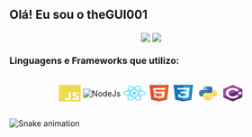 ## Olá! Eu sou o theGUI001

<div align="center" height="180em">
  <a src="https://github.com/theGUI001">
  <img align="center" height="180em" src="https://github-readme-stats.vercel.app/api?username=thegui001&show_icons=true&theme=codeSTACKr&include_all_commits=true&count_private=true"/>
  <img align="center" height="180em" src="https://github-readme-stats.vercel.app/api/top-langs/?username=thegui001&layout=compact&langs_count=10&theme=codeSTACKr"/>
</div>

### Linguagens e Frameworks que utilizo:
  <div align="center" width="100%" top="50px"><br>
  <img align="center" alt="Js" height="30" width="40" src="https://raw.githubusercontent.com/devicons/devicon/master/icons/javascript/javascript-plain.svg">
  <img align="center" alt="NodeJs" height="30" width="40" src="https://cdn.jsdelivr.net/gh/devicons/devicon/icons/nodejs/nodejs-original.svg" />
  <img align="center" alt="React" height="30" width="40" src="https://raw.githubusercontent.com/devicons/devicon/master/icons/react/react-original.svg">
  <img align="center" alt="HTML" height="30" width="40" src="https://raw.githubusercontent.com/devicons/devicon/master/icons/html5/html5-original.svg">
  <img align="center" alt="CSS" height="30" width="40" src="https://raw.githubusercontent.com/devicons/devicon/master/icons/css3/css3-original.svg">
  <img align="center" alt="Python" height="30" width="40" src="https://raw.githubusercontent.com/devicons/devicon/master/icons/python/python-original.svg">
  <img align="center" alt="Csharp" height="30" width="40" src="https://raw.githubusercontent.com/devicons/devicon/master/icons/csharp/csharp-original.svg">
</div>

##
  
![Snake animation](https://github.com/theGUI001/theGUI001/blob/output/github-contribution-grid-snake.svg)
